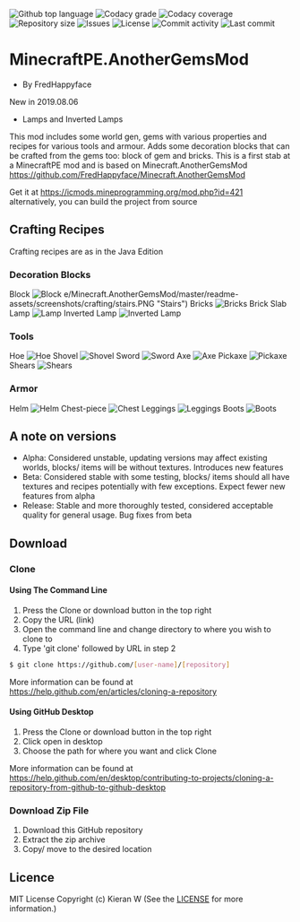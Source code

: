 <p float="left">
<img src="https://img.shields.io/github/languages/top/fredhappyface/MinecraftPE.AnotherGemsMod.svg?style=flat-square" alt="Github top language">
<img src="https://img.shields.io/codacy/grade/d90ed163cb9c430b9ad3de704dac1c0c.svg?style=flat-square" alt="Codacy grade">
<img src="https://img.shields.io/codacy/coverage/d90ed163cb9c430b9ad3de704dac1c0c.svg?style=flat-square" alt="Codacy coverage">
<img src="https://img.shields.io/github/repo-size/fredhappyface/MinecraftPE.AnotherGemsMod.svg?style=flat-square" alt="Repository size">
<img src="https://img.shields.io/github/issues/fredhappyface/MinecraftPE.AnotherGemsMod.svg?style=flat-square" alt="Issues">
<img src="https://img.shields.io/github/license/fredhappyface/MinecraftPE.AnotherGemsMod.svg?style=flat-square" alt="License">
<img src="https://img.shields.io/github/commit-activity/m/fredhappyface/MinecraftPE.AnotherGemsMod.svg?style=flat-square" alt="Commit activity">
<img src="https://img.shields.io/github/last-commit/fredhappyface/MinecraftPE.AnotherGemsMod.svg?style=flat-square" alt="Last commit">
</p>

# MinecraftPE.AnotherGemsMod
- By FredHappyface

New in 2019.08.06
- Lamps and Inverted Lamps 

This mod includes some world gen, gems with various properties and recipes for various tools and armour. Adds some decoration blocks that can be crafted from the gems too: block of gem and bricks. This is a first stab at a MinecraftPE mod and is based on Minecraft.AnotherGemsMod https://github.com/FredHappyface/Minecraft.AnotherGemsMod

Get it at https://icmods.mineprogramming.org/mod.php?id=421
alternatively, you can build the project from source

## Crafting Recipes 

Crafting recipes are as in the Java Edition 

### Decoration Blocks

Block 
![Block ](https://raw.githubusercontent.com/FredHappyface/Minecraft.AnotherGemsMod/master/readme-assets/screenshots/crafting/block.PNG "Block ")
e/Minecraft.AnotherGemsMod/master/readme-assets/screenshots/crafting/stairs.PNG "Stairs")
Bricks
![Bricks](https://raw.githubusercontent.com/FredHappyface/Minecraft.AnotherGemsMod/master/readme-assets/screenshots/crafting/bricks.PNG "Bricks")
Brick Slab
Lamp 
![Lamp ](https://raw.githubusercontent.com/FredHappyface/Minecraft.AnotherGemsMod/master/readme-assets/screenshots/crafting/lamp.PNG "Lamp ")
Inverted Lamp
![Inverted Lamp](https://raw.githubusercontent.com/FredHappyface/Minecraft.AnotherGemsMod/master/readme-assets/screenshots/crafting/lamp_inverted.PNG "Inverted Lamp")

### Tools 

Hoe 
![Hoe](https://raw.githubusercontent.com/FredHappyface/Minecraft.AnotherGemsMod/master/readme-assets/screenshots/crafting/hoe.PNG "Hoe")
Shovel 
![Shovel](https://raw.githubusercontent.com/FredHappyface/Minecraft.AnotherGemsMod/master/readme-assets/screenshots/crafting/shovel.PNG "Shovel")
Sword
![Sword](https://raw.githubusercontent.com/FredHappyface/Minecraft.AnotherGemsMod/master/readme-assets/screenshots/crafting/sword.PNG "Sword")
Axe 
![Axe ](https://raw.githubusercontent.com/FredHappyface/Minecraft.AnotherGemsMod/master/readme-assets/screenshots/crafting/axe.PNG "Axe ")
Pickaxe 
![Pickaxe ](https://raw.githubusercontent.com/FredHappyface/Minecraft.AnotherGemsMod/master/readme-assets/screenshots/crafting/pickaxe.PNG "Pickaxe ")
Shears 
![Shears ](https://raw.githubusercontent.com/FredHappyface/Minecraft.AnotherGemsMod/master/readme-assets/screenshots/crafting/shears.PNG "Shears ")

### Armor 

Helm
![Helm](https://raw.githubusercontent.com/FredHappyface/Minecraft.AnotherGemsMod/master/readme-assets/screenshots/crafting/helm.PNG "Helm")
Chest-piece
![Chest](https://raw.githubusercontent.com/FredHappyface/Minecraft.AnotherGemsMod/master/readme-assets/screenshots/crafting/chest.PNG "Chest")
Leggings 
![Leggings ](https://raw.githubusercontent.com/FredHappyface/Minecraft.AnotherGemsMod/master/readme-assets/screenshots/crafting/leggings.PNG "Leggings ")
Boots 
![Boots ](https://raw.githubusercontent.com/FredHappyface/Minecraft.AnotherGemsMod/master/readme-assets/screenshots/crafting/boots.PNG "Boots ")


## A note on versions 
- Alpha: Considered unstable, updating versions may affect existing worlds, blocks/ items will be without textures. Introduces new features
- Beta: Considered stable with some testing, blocks/ items should all have textures and recipes potentially with few exceptions. Expect fewer new features from alpha
- Release: Stable and more thoroughly tested, considered acceptable quality for general usage. Bug fixes from beta 

## Download
### Clone
#### Using The Command Line 
1. Press the Clone or download button in the top right
2. Copy the URL (link)
3. Open the command line and change directory to where you wish to clone to
4. Type 'git clone' followed by URL in step 2
```bash
$ git clone https://github.com/[user-name]/[repository]
```

More information can be found at https://help.github.com/en/articles/cloning-a-repository 

#### Using GitHub Desktop
1. Press the Clone or download button in the top right
2. Click open in desktop
3. Choose the path for where you want and click Clone

More information can be found at https://help.github.com/en/desktop/contributing-to-projects/cloning-a-repository-from-github-to-github-desktop 

### Download Zip File

1. Download this GitHub repository
2. Extract the zip archive
3. Copy/ move to the desired location


## Licence 
MIT License
Copyright (c) Kieran W
(See the [LICENSE](/LICENSE.md) for more information.)

